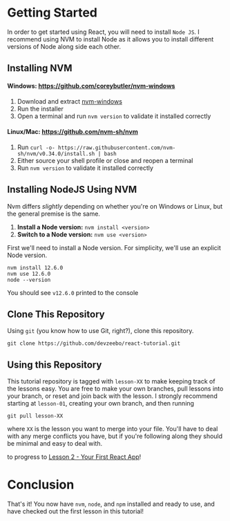 # Getting Started

In order to get started using React, you will need to install `Node JS`. I
recommend using NVM to install Node as it allows you to install different
versions of Node along side each other.

## Installing NVM

#### Windows: https://github.com/coreybutler/nvm-windows

1. Download and extract [nvm-windows](https://github.com/coreybutler/nvm-windows/releases)
2. Run the installer
3. Open a terminal and run `nvm version` to validate it installed correctly

#### Linux/Mac: https://github.com/nvm-sh/nvm

1. Run `curl -o- https://raw.githubusercontent.com/nvm-sh/nvm/v0.34.0/install.sh | bash`
2. Either source your shell profile or close and reopen a terminal
3. Run `nvm version` to validate it installed correctly

## Installing NodeJS Using NVM

Nvm differs _slightly_ depending on whether you're on Windows or Linux, but
the general premise is the same.

1. **Install a Node version:** `nvm install <version>`
2. **Switch to a Node version:** `nvm use <version>`

First we'll need to install a Node version. For simplicity, we'll use an
explicit Node version.

```
nvm install 12.6.0
nvm use 12.6.0
node --version
```

You should see `v12.6.0` printed to the console

## Clone This Repository

Using `git` (you know how to use Git, right?), clone this repository.

```
git clone https://github.com/devzeebo/react-tutorial.git
```

## Using this Repository

This tutorial repository is tagged with `lesson-XX` to make keeping track of
the lessons easy. You are free to make your own branches, pull lessons into
your branch, or reset and join back with the lesson. I strongly recommend
starting at `lesson-01`, creating your own branch, and then running
```
git pull lesson-XX
```

where `XX` is the lesson you want to merge into your file. You'll have to
deal with any merge conflicts you have, but if you're following along they
should be minimal and easy to deal with.

to progress to [Lesson 2 - Your First React App](02_Setting_Up_A_Project.md)!

# Conclusion

That's it! You now have `nvm`, `node`, and `npm` installed and ready to use,
and have checked out the first lesson in this tutorial!